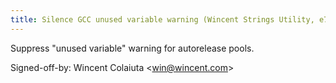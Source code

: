 ```yaml
---
title: Silence GCC unused variable warning (Wincent Strings Utility, e741402)
---
```


Suppress "unused variable" warning for autorelease pools.

Signed-off-by: Wincent Colaiuta &lt;win@wincent.com&gt;

